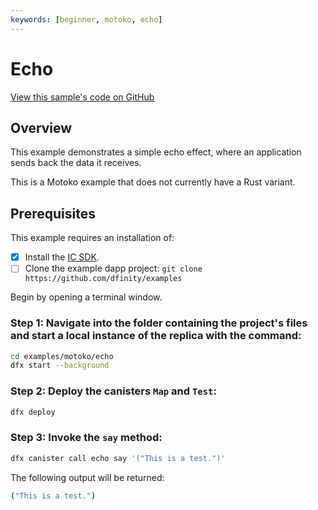 ```yaml
---
keywords: [beginner, motoko, echo]
---
```


# Echo

[View this sample's code on GitHub](https://github.com/dfinity/examples/tree/master/motoko/echo)

## Overview

This example demonstrates a simple echo effect, where an application sends back the data it receives.

This is a Motoko example that does not currently have a Rust variant. 


## Prerequisites
This example requires an installation of:

- [x] Install the [IC SDK](https://thebigfile.com/docs/current/developer-docs/setup/install/).
- [ ] Clone the example dapp project: `git clone https://github.com/dfinity/examples`

Begin by opening a terminal window.

### Step 1: Navigate into the folder containing the project's files and start a local instance of the replica with the command:

```bash
cd examples/motoko/echo
dfx start --background
```

### Step 2: Deploy the canisters `Map` and `Test`:

```bash
dfx deploy
```

### Step 3: Invoke the `say` method:

```bash
dfx canister call echo say '("This is a test.")'
```


The following output will be returned: 

```bash
("This is a test.")
```
